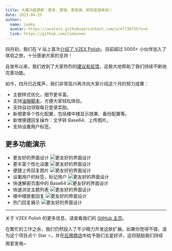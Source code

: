 ```yaml
---
title: 大量功能更新：更多、更强、更易用，即刻安装体验！
date: 2023-04-25
author:
  name: LeoKu
  avatar: https://avatars.githubusercontent.com/u/47730755?v=4
  link: https://github.com/Codennnn
---
```


四月初，我们在 V 站上首次[介绍了 V2EX Polish](https://www.v2ex.com/t/930155?p=4#reply376)，目前超过 5000+ 小伙伴加入了体验之旅，十分感谢大家的支持！

自发布以来，我们收到了大家热烈的[建议和反馈](https://github.com/coolpace/V2EX_Polish/discussions/1?sort=new)，这极大地帮助了我们持续不断地完善功能。

如今，四月已近尾声，我们非常高兴再次向大家介绍这个月的努力成果：

- 主题样式优化，细节更丰富。
- 支持[油猴脚本](https://greasyfork.org/zh-CN/scripts/459848-v2ex-polish-%E4%BD%93%E9%AA%8C%E6%9B%B4%E7%8E%B0%E4%BB%A3%E5%8C%96%E7%9A%84-v2ex)，方便大家轻松体验。
- 支持自动领取每日登录奖励。
- 新增更多个性化配置，包括楼中楼显示效果、备份配置等。
- 新增便捷回复操作：文字转 Base64、上传图片。
- 支持设置用户标签。

## 更多功能演示

- 更友好的界面设计
  ![更友好的界面设计](https://i.imgur.com/yaBXwFw.png)
- 更丰富个性化设置
  ![更友好的界面设计](https://i.imgur.com/guRBbVB.png)
- 便捷上传回复图片
  ![更友好的界面设计](https://i.imgur.com/1vfybCs.gif)
- 设置用户的标签，标记用户
  ![更友好的界面设计](https://i.imgur.com/YNFJeFv.gif)
- 快速解密页面中的 Base64
  ![更友好的界面设计](https://i.imgur.com/6v7HGCc.gif)
- 快速浏览主题列表
  ![更友好的界面设计](https://i.imgur.com/Jcb2w1X.gif)
- 楼中楼嵌套回复
  ![更友好的界面设计](https://i.imgur.com/13EBDrV.png)
- 热门回复展示
  ![更友好的界面设计](https://i.imgur.com/IyffX1w.png)

---

关于 V2EX Polish 的更多信息，请查看我们的 [GitHub 主页](https://github.com/coolpace/V2EX_Polish)。

在繁忙的工作之余，我们仍然投入了不少精力开发这款扩展。如果你觉得不错，请为这个项目点个 Star ⭐，并在[应用商店](https://chrome.google.com/webstore/detail/v2ex-polish/onnepejgdiojhiflfoemillegpgpabdm)中给予我们五星好评，这将鼓励我们持续用爱发电~
